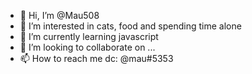- 👋 Hi, I’m @Mau508
- 👀 I’m interested in cats, food and spending time alone
- 🌱 I’m currently learning javascript
- 💞️ I’m looking to collaborate on ...
- 📫 How to reach me dc: @mau#5353

<!---
Mau508/Mau508 is a ✨ special ✨ repository because its `README.md` (this file) appears on your GitHub profile.
You can click the Preview link to take a look at your changes.
--->
